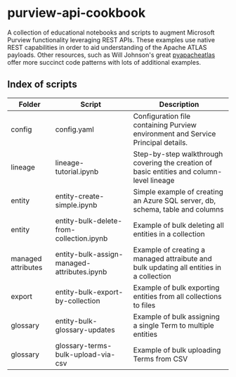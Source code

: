 # purview-api-cookbook
A collection of educational notebooks and scripts to augment Microsoft Purview functionality leveraging REST APIs.  These examples use native REST capabilities in order to aid understanding of the Apache ATLAS payloads.  Other resources, such as Will Johnson's great [pyapacheatlas](https://github.com/wjohnson/pyapacheatlas) offer more succinct code patterns with lots of additional examples.

## Index of scripts

| Folder | Script | Description |
| ------ | ------ | ----------- |
| config | config.yaml | Configuration file containing Purview environment and Service Principal details.
| lineage | lineage-tutorial.ipynb | Step-by-step walkthrough covering the creation of basic entities and column-level lineage
| entity | entity-create-simple.ipynb | Simple example of creating an Azure SQL server, db, schema, table and columns
| entity | entity-bulk-delete-from-collection.ipynb | Example of bulk deleting all entities in a collection
| managed attributes | entity-bulk-assign-managed-attributes.ipynb | Example of creating a managed attraibute and bulk updating all entities in a collection
| export | entity-bulk-export-by-collection | Example of bulk exporting entities from all collections to files
| glossary | entity-bulk-glossary-updates | Example of bulk assigning a single Term to multiple entities 
| glossary | glossary-terms-bulk-upload-via-csv | Example of bulk uploading Terms from CSV